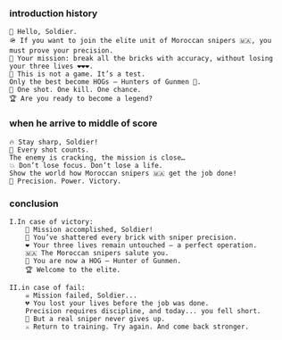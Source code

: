 ### introduction history
    👋 Hello, Soldier.
    🪖 If you want to join the elite unit of Moroccan snipers 🇲🇦, you must prove your precision.
    🎯 Your mission: break all the bricks with accuracy, without losing your three lives ❤️❤️❤️.
    🚫 This is not a game. It’s a test.
    Only the best become HOGs – Hunters of Gunmen 🐗.
    🔫 One shot. One kill. One chance.
    🏆 Are you ready to become a legend?
### when he arrive to middle of score 
    🔥 Stay sharp, Soldier!
    🎯 Every shot counts.
    The enemy is cracking, the mission is close…
    💥 Don’t lose focus. Don’t lose a life.
    Show the world how Moroccan snipers 🇲🇦 get the job done!
    🏅 Precision. Power. Victory.
### conclusion
    I.In case of victory:
        🫡 Mission accomplished, Soldier!
        🎯 You’ve shattered every brick with sniper precision.
        ❤️ Your three lives remain untouched — a perfect operation.
        🇲🇦 The Moroccan snipers salute you.
        🐗 You are now a HOG – Hunter of Gunmen.
        🏆 Welcome to the elite.

    II.in case of fail:
        ☠️ Mission failed, Soldier...
        💔 You lost your lives before the job was done.
        Precision requires discipline, and today... you fell short.
        🔄 But a real sniper never gives up.
        ⚔️ Return to training. Try again. And come back stronger.
        